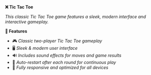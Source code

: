 **❌ Tic Tac Toe**

*This classic Tic Tac Toe game features a sleek, modern interface and interactive gameplay.*

**🚀 Features**

- 🎮 *Classic two-player Tic Tac Toe gameplay*
- 🖥️ *Sleek & modern user interface*
- 🔊 *Includes sound effects for moves and game results*
- 🔄 *Auto-restart after each round for continuous play*
- 📱 *Fully responsive and optimized for all devices*
